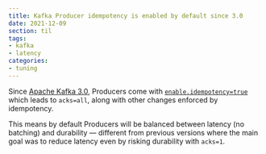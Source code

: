```yaml
---
title: Kafka Producer idempotency is enabled by default since 3.0
date: 2021-12-09
section: til
tags:
- kafka
- latency
categories: 
- tuning
---
```


Since [Apache Kafka 3.0](https://blogs.apache.org/kafka/entry/what-s-new-in-apache6), Producers come with [`enable.idempotency=true`](https://kafka.apache.org/30/documentation.html#producerconfigs_enable.idempotence) which leads to `acks=all`, along with other changes enforced by idempotency.

This means by default Producers will be balanced between latency (no batching) and durability — different from previous versions where the main goal was to reduce latency even by risking durability with `acks=1`.
